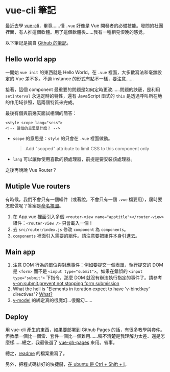 # vue-cli 筆記

最近去學 [vue-cli](https://github.com/vuejs/vue-cli)，畢竟……懂 `.vue` 好像是 Vue 開發者的必備技能。發問的社團裡面，有人推這個軟體。用了這個軟體後……我有一種相見恨晚的感覺。

以下筆記是摘自 [Github 的筆記](https://github.com/iigmir/todolist-with-vuecli/tree/master/note)。

## Hello world app

一開始 `vue init` 的東西就是 Hello World。在 `.vue` 裡面，大多數寫法和毫無設定的 Vue 差不多。不過 instance 的形式有點不一樣，要注意……

接著，這個 component 最重要的問題是如何定時更改……問題的訣竅，是利用 `setInterval` 永遠定時的特性，還有 JavaScript 函式的 `this` 是透過呼叫所在地的作用域參照，這兩個特質來完成。

最後有個與前幾天面試相關的簡答：

```
<style scope lang="scss">
<!-- 這個的意思是什麼？ -->
```

* `scope` 的意思是：`style` 的只會在 `.vue` 裡面做動。 <blockquote>Add "scoped" attribute to limit CSS to this component only</blockquote>
* `lang` 可以讓你使用喜歡的預處理器，前提是要安裝該處理器。

之後再說說 Vue Router？

## Mutiple Vue routers

有時候，我們不會只有一個組件（或著說，不會只有一個 `.vue` 檔要用），屆時要怎麼做呢？答案是[命名視圖](https://router.vuejs.org/zh-cn/essentials/named-views.html)。

1. 在 App.vue 裡面引入多個 `<router-view name="apptitle"></router-view>` 組件：`<router-view />` 只會載入一個！
2. 去 `src/router/index.js` 修改 `component` 為 `components`。
3. `components` 裡面引入需要的組件。請注意要把組件本身引進去。

## Main app

1. 注意 DOM 行為的單位與對應事件：例如要提交一個表單，執行提交的 DOM 是 `<form>` 而不是 `<input type="submit">`。如果在錯誤的 `<input type="submit">` 下指令，那麼 DOM 就沒有辦法執行指定的事件了。請參考 [v-on:submit.prevent not stopping form submission](https://stackoverflow.com/questions/40837936/v-onsubmit-prevent-not-stopping-form-submission)
2. What the hell is "Elements in iteration expect to have 'v-bind:key' directives"? [What?](https://vuejs.org/v2/guide/list.html#v-for-with-a-Component)
3. [v-model](https://vuejs.org/v2/guide/forms.html) 的綁定真的很魔幻…很魔幻……

## Deploy

用 vue-cli 產生的東西，如果要部署到 Github Pages 的話，有很多教學與套件。但教學一個比一個雷、套件一個比一個難用……稿不清楚是我理解力太差、還是怎麼樣……總之，我最後選了 [vue-gh-pages](https://www.npmjs.com/package/vue-gh-pages) 來用。省事。

總之，[readme](https://github.com/iigmir/todolist-with-vuecli/blob/master/README.md) 的檔案重寫了。

另外，把程式碼排好的快捷鍵，[在 ubuntu 是 Ctrl + Shift + I](https://stackoverflow.com/questions/29973357/how-do-you-format-code-in-visual-studio-code-vscode)。